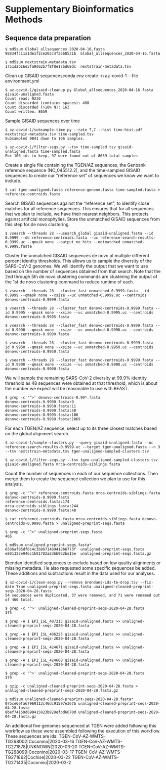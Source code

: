 # Supplementary Bioinformatics Methods

## Sequence data preparation

```
$ md5sum Global_allsequences_2020-04-16.fasta
98834fc11a1de1f2ce265c4f36b8531b  Global_allsequences_2020-04-16.fasta

$ md5sum nextstrain-metadata.tsv
1751d2b16e5fa9d62b7f8f8e17bd68dc  nextstrain-metadata.tsv
```

Clean up GISAID sequencesconda env create -n az-covid-1 --file environment.yml
```
$ az-covid-1/gisaid-cleanup.py Global_allsequences_2020-04-16.fasta gisaid-unaligned.fasta
Count read: 9230
Count discarded (contains spaces): 408
Count discarded (>10% N): 163
Count written: 8659
```

Sample GISAID sequences over time
```
$ az-covid-1/subsample-time.py --rate 7,7 --hist time-hist.pdf nextstrain-metadata.tsv time-sampled.tsv
Subsampled 9841 down to 106 samples.

$ az-covid-1/filter-seqs.py --tsv time-sampled.tsv gisaid-unaligned.fasta time-sampled.fasta
For 106 ids to keep, 97 were found out of 8659 total samples
```

Create a single file containing the TGEN/AZ sequences, the Genbank reference sequence (NC_045512.2), and the time-sampled GISAID sequences to create our “reference set” of sequences we know we want to include.
```
$ cat tgen-unaligned.fasta reference-genome.fasta time-sampled.fasta > reference-centroids.fasta
```

Search GISAID sequences against the “reference set”, to identify close matches for all reference sequences. This ensures that for all sequences that we plan to include, we have their nearest neighbors. This protects against artificial monophylies. Store the unmatched GISAID sequences from this step for de novo clustering.
```
$ vsearch --threads 28 --usearch_global gisaid-unaligned.fasta --id 0.9999 --db reference-centroids.fasta --uc reference-search-results-0.9999.uc --qmask none --output_no_hits --notmatched unmatched-0.9999.fasta
```

Cluster the unmatched GISAID sequences de novo at multiple different percent identity thresholds. This allows us to sample the diversity of the SARS-CoV-2 genomes. We will identify the output that we want to use based on the number of sequences obtained from that search. Note that the 2nd through 5th de novo clustering commands are clustering the output of the 1st de novo clustering command to reduce runtime of each.
```
$ vsearch --threads 28 --cluster_fast unmatched-0.9999.fasta --id 0.9999 --qmask none --xsize --uc unmatched-0.9999.uc --centroids denovo-centroids-0.9999.fasta

$ vsearch --threads 28 --cluster_fast denovo-centroids-0.9999.fasta --id 0.9995 --qmask none --xsize --uc unmatched-0.9995.uc --centroids denovo-centroids-0.9995.fasta

$ vsearch --threads 28 --cluster_fast denovo-centroids-0.9999.fasta --id 0.9990 --qmask none --xsize --uc unmatched-0.9990.uc --centroids denovo-centroids-0.9990.fasta

$ vsearch --threads 28 --cluster_fast denovo-centroids-0.9999.fasta --id 0.9950 --qmask none --xsize --uc unmatched-0.9950.uc --centroids denovo-centroids-0.9950.fasta

$ vsearch --threads 28 --cluster_fast denovo-centroids-0.9999.fasta --id 0.9900 --qmask none --xsize --uc unmatched-0.9900.uc --centroids denovo-centroids-0.9900.fasta
```

We will sample the remaining SARS-CoV-2 diversity at 99.9% identity threshold as 48 sequences were obtained at that threshold, which is about the number we expect will be reasonable to use with BEAST.

```
$ grep -c '^>' denovo-centroids-0.99*.fasta
denovo-centroids-0.9900.fasta:9
denovo-centroids-0.9950.fasta:11
denovo-centroids-0.9990.fasta:48
denovo-centroids-0.9995.fasta:106
denovo-centroids-0.9999.fasta:1869
```

For each TGEN/AZ sequence, select up to its three closest matches based on the global alignment search.
```
$ az-covid-1/sample-clusters.py --query gisaid-unaligned.fasta --uc reference-search-results-0.9999.uc --target tgen-unaligned.fasta --n 3 --tsv nextstrain-metadata.tsv tgen-unaligned-sampled-clusters.tsv

$ az-covid-1/filter-seqs.py --tsv tgen-unaligned-sampled-clusters.tsv gisaid-unaligned.fasta mrca-centroids-siblings.fasta
```

Count the number of sequences in each of our sequence collections. Then merge them to create the sequence collection we plan to use for this analysis.
```
$ grep -c "^>" reference-centroids.fasta mrca-centroids-siblings.fasta denovo-centroids-0.9990.fasta
reference-centroids.fasta:174
mrca-centroids-siblings.fasta:244
denovo-centroids-0.9990.fasta:48
```

```
$ cat reference-centroids.fasta mrca-centroids-siblings.fasta denovo-centroids-0.9990.fasta > unaligned-preprint-seqs.fasta
```

```
$ grep -c "^>" unaligned-preprint-seqs.fasta
466
```

```
$ md5sum unaligned-preprint-seqs.fasta*
6506af95df6c4c3b8671489418b6773f  unaligned-preprint-seqs.fasta
e801322e946c1b81782a2d6b962be15e  unaligned-preprint-seqs.fasta.gz
```

Brendan identified sequences to exclude based on low quality alignments or missing metadata. He also requested some specific sequences be added. These additions and subtractions result in the data used for our analyses.
```
$ az-covid-1/clean-seqs.py --remove brendans-ids-to-drop.tsv --fix-date True unaligned-preprint-seqs.fasta unaligned-cleaned-preprint-seqs-2020-04-28.fasta
54 sequences were duplicated, 37 were removed, and 71 were renamed out of 466 total.

$ grep -c '^>' unaligned-cleaned-preprint-seqs-2020-04-28.fasta
375

$ grep -A 1 EPI_ISL_407215 gisaid-unaligned.fasta >> unaligned-cleaned-preprint-seqs-2020-04-28.fasta

$ grep -A 1 EPI_ISL_406223 gisaid-unaligned.fasta >> unaligned-cleaned-preprint-seqs-2020-04-28.fasta

$ grep -A 1 EPI_ISL_424671 gisaid-unaligned.fasta >> unaligned-cleaned-preprint-seqs-2020-04-28.fasta

$ grep -A 1 EPI_ISL_424668 gisaid-unaligned.fasta >> unaligned-cleaned-preprint-seqs-2020-04-28.fasta

$ grep -c '^>' unaligned-cleaned-preprint-seqs-2020-04-28.fasta
379
```

```
$ gzip -c unaligned-cleaned-preprint-seqs-2020-04-28.fasta > unaligned-cleaned-preprint-seqs-2020-04-28.fasta.gz

$ md5sum unaligned-cleaned-preprint-seqs-2020-04-28.fasta*
07bce6efa67969113c46dc91597e367b unaligned-cleaned-preprint-seqs-2020-04-28.fasta
8bef74159d699415023b829efbd6670d unaligned-cleaned-preprint-seqs-2020-04-28.fasta.gz
```

An additional five genomes sequenced at TGEN were added following this workflow as these were assembled following the execution of this workflow. These sequences are ids:
TGEN-CoV-AZ-WMTS-TG268002|Coconino|2020-03-16
TGEN-CoV-AZ-WMTS-TG271878|UNKNOWN|2020-03-20
TGEN-CoV-AZ-WMTS-TG268099|Coconino|2020-03-17
TGEN-CoV-AZ-WMTS-TG271862|Cochise|2020-03-22
TGEN-CoV-AZ-WMTS-TG271435|Coconino|2020-03-2
